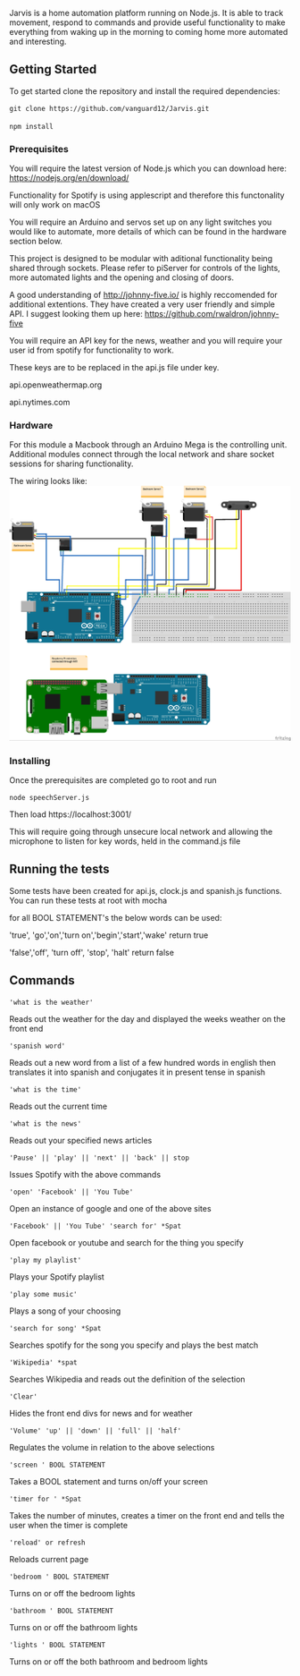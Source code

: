 
Jarvis is a home automation platform running on Node.js. It is able to track movement, respond to commands and provide useful functionality to make everything from waking up in the morning to coming home more automated and interesting.


## Getting Started


To get started clone the repository and install the required dependencies:

```
git clone https://github.com/vanguard12/Jarvis.git

npm install
```

### Prerequisites

You will require the latest version of Node.js which you can download here: https://nodejs.org/en/download/

Functionality for Spotify is using applescript and therefore this functonality will only work on macOS

You will require an Arduino and servos set up on any light switches you would like to automate, more details of which can be found in the hardware section below. 

This project is designed to be modular with aditional functionality being shared through sockets. Please refer to piServer for controls of the lights, more automated lights and the opening and closing of doors.

A good understanding of http://johnny-five.io/ is highly reccomended for additional extentions. They have created a very user friendly and simple API. I suggest looking them up here: https://github.com/rwaldron/johnny-five

You will require an API key for the news, weather and you will require your user id from spotify for functionality to work. 

These keys are to be replaced in the api.js file under key.

api.openweathermap.org

api.nytimes.com

### Hardware

For this module a Macbook through an Arduino Mega is the controlling unit. Additional modules connect through the local network and share socket sessions for sharing functionality. 

The wiring looks like:
![Alt text](public/images/jarvis_hardware.jpg?raw=true "Fritzing version of hardware set up")

### Installing

Once the prerequisites are completed go to root and run 

```
node speechServer.js
```

Then load https://localhost:3001/

This will require going through unsecure local network and allowing the microphone to listen for key words, held in the command.js file

## Running the tests

Some tests have been created for api.js, clock.js and spanish.js functions. You can run these tests at root with mocha

for all BOOL STATEMENT's the below words can be used: 

'true', 'go','on','turn on','begin','start','wake'
return true

'false','off', 'turn off', 'stop', 'halt'
return false


## Commands

```
'what is the weather'
```

Reads out the weather for the day and displayed the weeks weather on the front end 

```
'spanish word'
```
Reads out a new word from a list of a few hundred words in english then translates it into spanish and conjugates it in present tense in spanish

```
'what is the time'
```
Reads out the current time

```
'what is the news'
```
Reads out your specified news articles

```
'Pause' || 'play' || 'next' || 'back' || stop
```
Issues Spotify with the above commands

```
'open' 'Facebook' || 'You Tube'
```
Open an instance of google and one of the above sites

```
'Facebook' || 'You Tube' 'search for' *Spat
```
Open facebook or youtube and search for the thing you specify

```
'play my playlist'
```
Plays your Spotify playlist

```
'play some music'
```
Plays a song of your choosing

```
'search for song' *Spat
```
Searches spotify for the song you specify and plays the best match

```
'Wikipedia' *spat
```
Searches Wikipedia and reads out the definition of the selection

```
'Clear' 
```
Hides the front end divs for news and for weather

```
'Volume' 'up' || 'down' || 'full' || 'half' 
```
Regulates the volume in relation to the above selections

```
'screen ' BOOL STATEMENT
```
Takes a BOOL statement and turns on/off your screen

```
'timer for ' *Spat
```
Takes the number of minutes, creates a timer on the front end and tells the user when the timer is complete

```
'reload' or refresh
```
Reloads current page

```
'bedroom ' BOOL STATEMENT
```
Turns on or off the bedroom lights

```
'bathroom ' BOOL STATEMENT
```
Turns on or off the bathroom lights

```
'lights ' BOOL STATEMENT
```
Turns on or off the both bathroom and bedroom lights




